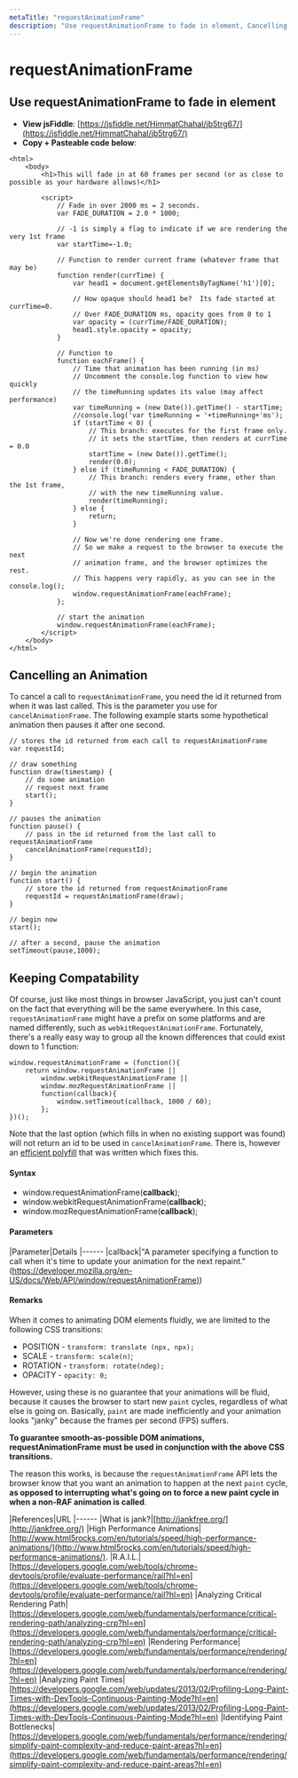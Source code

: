 ```yaml
---
metaTitle: "requestAnimationFrame"
description: "Use requestAnimationFrame to fade in element, Cancelling an Animation, Keeping Compatability"
---
```


# requestAnimationFrame



## Use requestAnimationFrame to fade in element


- **View jsFiddle**: [https://jsfiddle.net/HimmatChahal/jb5trg67/](https://jsfiddle.net/HimmatChahal/jb5trg67/)
- **Copy + Pasteable code below**:

```
<html>
    <body>
        <h1>This will fade in at 60 frames per second (or as close to possible as your hardware allows)</h1>
        
        <script>
            // Fade in over 2000 ms = 2 seconds.
            var FADE_DURATION = 2.0 * 1000; 
            
            // -1 is simply a flag to indicate if we are rendering the very 1st frame
            var startTime=-1.0; 
            
            // Function to render current frame (whatever frame that may be)
            function render(currTime) { 
                var head1 = document.getElementsByTagName('h1')[0]; 
            
                // How opaque should head1 be?  Its fade started at currTime=0.
                // Over FADE_DURATION ms, opacity goes from 0 to 1
                var opacity = (currTime/FADE_DURATION);
                head1.style.opacity = opacity;
            }
            
            // Function to 
            function eachFrame() {
                // Time that animation has been running (in ms)
                // Uncomment the console.log function to view how quickly 
                // the timeRunning updates its value (may affect performance)
                var timeRunning = (new Date()).getTime() - startTime;
                //console.log('var timeRunning = '+timeRunning+'ms');
                if (startTime < 0) {
                    // This branch: executes for the first frame only.
                    // it sets the startTime, then renders at currTime = 0.0
                    startTime = (new Date()).getTime();
                    render(0.0);
                } else if (timeRunning < FADE_DURATION) {
                    // This branch: renders every frame, other than the 1st frame,
                    // with the new timeRunning value.
                    render(timeRunning);
                } else {
                    return;
                }
            
                // Now we're done rendering one frame.
                // So we make a request to the browser to execute the next
                // animation frame, and the browser optimizes the rest.
                // This happens very rapidly, as you can see in the console.log();
                window.requestAnimationFrame(eachFrame);
            };
            
            // start the animation
            window.requestAnimationFrame(eachFrame);    
        </script>
    </body>
</html>

```



## Cancelling an Animation


To cancel a call to `requestAnimationFrame`, you need the id it returned from when it was last called.  This is the parameter you use for `cancelAnimationFrame`.  The following example starts some hypothetical animation then pauses it after one second.

```
// stores the id returned from each call to requestAnimationFrame
var requestId;

// draw something
function draw(timestamp) {
    // do some animation
    // request next frame
    start();
}

// pauses the animation
function pause() {
    // pass in the id returned from the last call to requestAnimationFrame
    cancelAnimationFrame(requestId);
}

// begin the animation
function start() {
    // store the id returned from requestAnimationFrame
    requestId = requestAnimationFrame(draw);
}

// begin now
start();

// after a second, pause the animation
setTimeout(pause,1000);

```



## Keeping Compatability


Of course, just like most things in browser JavaScript, you just can't count on the fact that everything will be the same everywhere. In this case, `requestAnimationFrame` might have a prefix on some platforms and are named differently, such as `webkitRequestAnimationFrame`. Fortunately, there's a really easy way to group all the known differences that could exist down to 1 function:

```
window.requestAnimationFrame = (function(){
    return window.requestAnimationFrame ||
        window.webkitRequestAnimationFrame ||
        window.mozRequestAnimationFrame ||
        function(callback){
            window.setTimeout(callback, 1000 / 60);
        };
})();

```

Note that the last option (which fills in when no existing support was found) will not return an id to be used in `cancelAnimationFrame`. There is, however an [efficient polyfill](https://gist.github.com/paulirish/1579671) that was written which fixes this.



#### Syntax


- window.requestAnimationFrame(**callback**);
- window.webkitRequestAnimationFrame(**callback**);
- window.mozRequestAnimationFrame(**callback**);



#### Parameters


|Parameter|Details
|------
|callback|"A parameter specifying a function to call when it's time to update your animation for the next repaint." ([https://developer.mozilla.org/en-US/docs/Web/API/window/requestAnimationFrame)](https://developer.mozilla.org/en-US/docs/Web/API/window/requestAnimationFrame))



#### Remarks


When it comes to animating DOM elements fluidly, we are limited to the following CSS transitions:

- POSITION - `transform: translate (npx, npx);`
- SCALE - `transform: scale(n)`;
- ROTATION - `transform: rotate(ndeg);`
- OPACITY - `opacity: 0;`

However, using these is no guarantee that your animations will be fluid, because it causes the browser to start new `paint` cycles, regardless of what else is going on. Basically, `paint` are made inefficiently and your animation looks "janky" because the frames per second (FPS) suffers.

**To guarantee smooth-as-possible DOM animations, requestAnimationFrame must be used in conjunction with the above CSS transitions.**

The reason this works, is because the `requestAnimationFrame` API lets the browser know that you want an animation to happen at the next `paint` cycle, **as opposed to interrupting what's going on to force a new paint cycle in when a non-RAF animation is called**.

|References|URL
|------
|What is jank?|[http://jankfree.org/](http://jankfree.org/)
|High Performance Animations|[http://www.html5rocks.com/en/tutorials/speed/high-performance-animations/](http://www.html5rocks.com/en/tutorials/speed/high-performance-animations/).
|R.A.I.L.|[https://developers.google.com/web/tools/chrome-devtools/profile/evaluate-performance/rail?hl=en](https://developers.google.com/web/tools/chrome-devtools/profile/evaluate-performance/rail?hl=en)
|Analyzing Critical Rendering Path|[https://developers.google.com/web/fundamentals/performance/critical-rendering-path/analyzing-crp?hl=en](https://developers.google.com/web/fundamentals/performance/critical-rendering-path/analyzing-crp?hl=en)
|Rendering Performance|[https://developers.google.com/web/fundamentals/performance/rendering/?hl=en](https://developers.google.com/web/fundamentals/performance/rendering/?hl=en)
|Analyzing Paint Times|[https://developers.google.com/web/updates/2013/02/Profiling-Long-Paint-Times-with-DevTools-Continuous-Painting-Mode?hl=en](https://developers.google.com/web/updates/2013/02/Profiling-Long-Paint-Times-with-DevTools-Continuous-Painting-Mode?hl=en)
|Identifying Paint Bottlenecks|[https://developers.google.com/web/fundamentals/performance/rendering/simplify-paint-complexity-and-reduce-paint-areas?hl=en](https://developers.google.com/web/fundamentals/performance/rendering/simplify-paint-complexity-and-reduce-paint-areas?hl=en)

